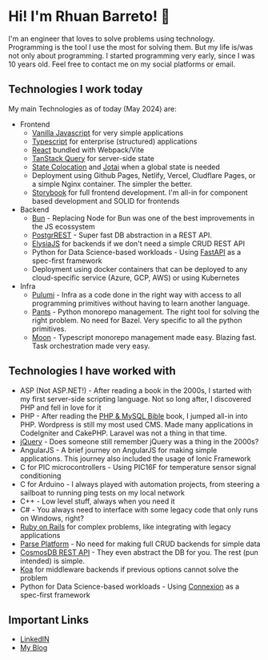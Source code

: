 # Hi! I'm Rhuan Barreto! 👋

I'm an engineer that loves to solve problems using technology. Programming is the tool I use the most for solving them. But my life is/was not only about programming.
I started programming very early, since I was 10 years old. Feel free to contact me on my social platforms or email.

## Technologies I work today

My main Technologies as of today (May 2024) are:

- Frontend
  - [Vanilla Javascript](http://vanilla-js.com/) for very simple applications
  - [Typescript](https://www.typescriptlang.org/) for enterprise (structured) applications
  - [React](https://beta.reactjs.org/) bundled with Webpack/Vite
  - [TanStack Query](https://tanstack.com/query/v4) for server-side state
  - [State Colocation](https://kentcdodds.com/blog/state-colocation-will-make-your-react-app-faster) and [Jotai](https://jotai.org/) when a global state is needed
  - Deployment using Github Pages, Netlify, Vercel, Cludflare Pages, or a simple Nginx container. The simpler the better.
  - [Storybook](https://storybook.js.org/) for full frontend development. I'm all-in for component based development and SOLID for frontends
- Backend
  - [Bun](https://bun.sh/) - Replacing Node for Bun was one of the best improvements in the JS ecossystem
  - [PostgrREST](https://postgrest.org/) - Super fast DB abstraction in a REST API.
  - [ElysiaJS](https://elysiajs.com/) for backends if we don't need a simple CRUD REST API
  - Python for Data Science-based workloads - Using [FastAPI](https://fastapi.tiangolo.com/) as a spec-first framework
  - Deployment using docker containers that can be deployed to any cloud-specific service (Azure, GCP, AWS) or using Kubernetes
- Infra
  - [Pulumi](https://www.pulumi.com/) - Infra as a code done in the right way with access to all programming primitives without having to learn another language.
  - [Pants](https://pantsbuild.org/) - Python monorepo management. The right tool for solving the right problem. No need for Bazel. Very specific to all the python primitives.
  - [Moon](https://moonrepo.dev/docs) - Typescript monorepo management made easy. Blazing fast. Task orchestration made very easy.

## Technologies I have worked with

- ASP (Not ASP.NET!) - After reading a book in the 2000s, I started with my first server-side scripting language. Not so long after, I discovered PHP and fell in love for it
- PHP - After reading the [PHP & MySQL Bible](https://www.wiley.com/en-ie/PHP5+and+MySQL+Bible-p-9780764557460) book, I jumped all-in into PHP. Wordpress is still my most used CMS. Made many applications in CodeIgniter and CakePHP. Laravel was not a thing in that time.
- [jQuery](https://jquery.com/) - Does someone still remember jQuery was a thing in the 2000s?
- AngularJS - A brief journey on AngularJS for making simple applications. This journey also included the usage of Ionic Framework
- C for PIC microcontrollers - Using PIC16F for temperature sensor signal conditioning
- C for Arduino - I always played with automation projects, from steering a sailboat to running ping tests on my local network
- C++ - Low level stuff, always when you need it
- C# - You always need to interface with some legacy code that only runs on Windows, right?
- [Ruby on Rails](https://rubyonrails.org/) for complex problems, like integrating with legacy applications
- [Parse Platform](https://parseplatform.org/) - No need for making full CRUD backends for simple data
- [CosmosDB REST API](https://learn.microsoft.com/en-us/rest/api/cosmos-db/) - They even abstract the DB for you. The rest (pun intended) is simple.
- [Koa](https://koajs.com/) for middleware backends if previous options cannot solve the problem
- Python for Data Science-based workloads - Using [Connexion](https://connexion.readthedocs.io/en/latest/) as a spec-first framework

## Important Links

- [LinkedIN](https://www.linkedin.com/in/rhuanbarreto/)
- [My Blog](https://rhuan.no)

